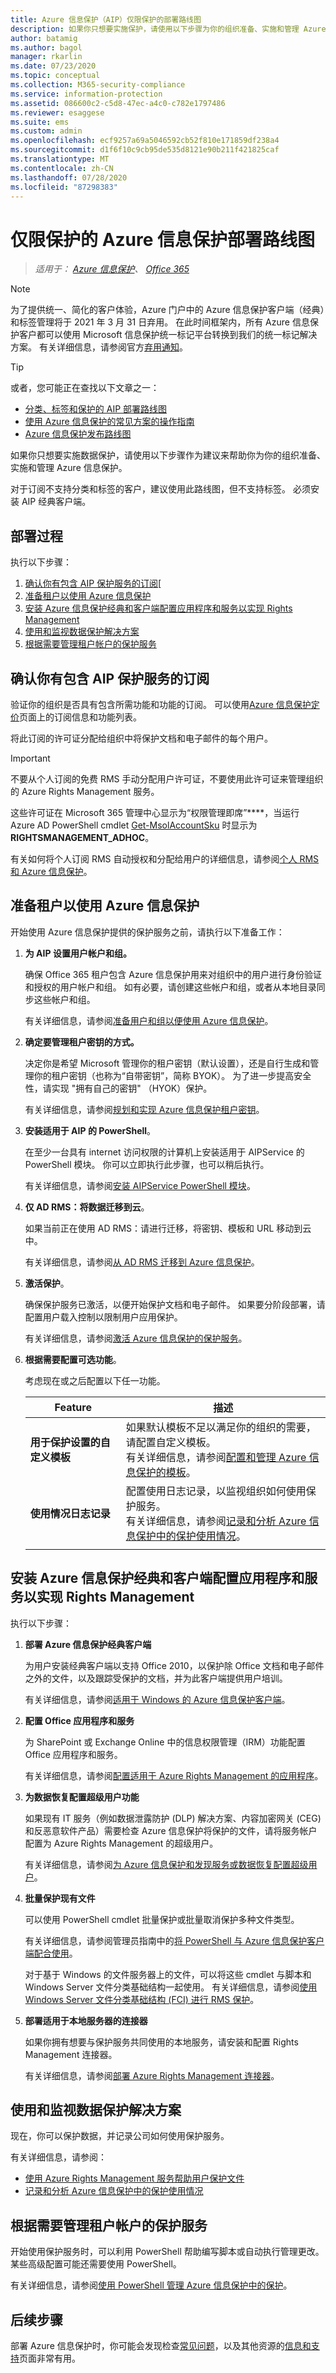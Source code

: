 ```yaml
---
title: Azure 信息保护（AIP）仅限保护的部署路线图
description: 如果你只想要实施保护，请使用以下步骤为你的组织准备、实施和管理 Azure 信息保护（AIP）。
author: batamig
ms.author: bagol
manager: rkarlin
ms.date: 07/23/2020
ms.topic: conceptual
ms.collection: M365-security-compliance
ms.service: information-protection
ms.assetid: 086600c2-c5d8-47ec-a4c0-c782e1797486
ms.reviewer: esaggese
ms.suite: ems
ms.custom: admin
ms.openlocfilehash: ecf9257a69a5046592cb52f810e171859df238a4
ms.sourcegitcommit: d1f6f10c9cb95de535d8121e90b211f421825caf
ms.translationtype: MT
ms.contentlocale: zh-CN
ms.lasthandoff: 07/28/2020
ms.locfileid: "87298383"
---
```

# <a name="azure-information-protection-deployment-roadmap-for-protection-only"></a>仅限保护的 Azure 信息保护部署路线图

>*适用于： [Azure 信息保护](https://azure.microsoft.com/pricing/details/information-protection)、 [Office 365](https://download.microsoft.com/download/E/C/F/ECF42E71-4EC0-48FF-AA00-577AC14D5B5C/Azure_Information_Protection_licensing_datasheet_EN-US.pdf)*

>[!NOTE] 
> 为了提供统一、简化的客户体验，Azure 门户中的 Azure 信息保护客户端（经典）和标签管理将于 2021 年 3 月 31 日弃用。 在此时间框架内，所有 Azure 信息保护客户都可以使用 Microsoft 信息保护统一标记平台转换到我们的统一标记解决方案。 有关详细信息，请参阅官方[弃用通知](https://aka.ms/aipclassicsunset)。

> [!TIP]
> 或者，您可能正在查找以下文章之一：
> - [分类、标签和保护的 AIP 部署路线图](deployment-roadmap-classify-label-protect.md)
> - [使用 Azure 信息保护的常见方案的操作指南](how-to-guides.md)
>- [Azure 信息保护发布路线图](information-support.md#information-about-new-releases-and-updates)

如果你只想要实施数据保护，请使用以下步骤作为建议来帮助你为你的组织准备、实施和管理 Azure 信息保护。

对于订阅不支持分类和标签的客户，建议使用此路线图，但不支持标签。 必须安装 AIP 经典客户端。 

## <a name="deployment-process"></a>部署过程

执行以下步骤：

1. [确认你有包含 AIP 保护服务的订阅](#confirm-that-you-have-a-subscription-that-includes-the-aip-protection-service)[
1. [准备租户以使用 Azure 信息保护](#prepare-your-tenant-to-use-azure-information-protection)
1. [安装 Azure 信息保护经典和客户端配置应用程序和服务以实现 Rights Management](#install-the-azure-information-protection-classic-and-client-configure-applications-and-services-for-rights-management)
1. [使用和监视数据保护解决方案](#use-and-monitor-your-data-protection-solutions)
1. [根据需要管理租户帐户的保护服务](#administer-the-protection-service-for-your-tenant-account-as-needed)

## <a name="confirm-that-you-have-a-subscription-that-includes-the-aip-protection-service"></a>确认你有包含 AIP 保护服务的订阅

验证你的组织是否具有包含所需功能和功能的订阅。 可以使用[Azure 信息保护定价](https://azure.microsoft.com/pricing/details/information-protection)页面上的订阅信息和功能列表。

将此订阅的许可证分配给组织中将保护文档和电子邮件的每个用户。

> [!IMPORTANT]
> 不要从个人订阅的免费 RMS 手动分配用户许可证，不要使用此许可证来管理组织的 Azure Rights Management 服务。 
>
> 这些许可证在 Microsoft 365 管理中心显示为“权限管理即席”****，当运行 Azure AD PowerShell cmdlet [Get-MsolAccountSku](https://msdn.microsoft.com/library/azure/dn194118.aspx) 时显示为 **RIGHTSMANAGEMENT_ADHOC**。 
>
> 有关如何将个人订阅 RMS 自动授权和分配给用户的详细信息，请参阅[个人 RMS 和 Azure 信息保护](./rms-for-individuals.md)。

## <a name="prepare-your-tenant-to-use-azure-information-protection"></a>准备租户以使用 Azure 信息保护

开始使用 Azure 信息保护提供的保护服务之前，请执行以下准备工作：

1. **为 AIP 设置用户帐户和组。**

    确保 Office 365 租户包含 Azure 信息保护用来对组织中的用户进行身份验证和授权的用户帐户和组。 如有必要，请创建这些帐户和组，或者从本地目录同步这些帐户和组。 

    有关详细信息，请参阅[准备用户和组以便使用 Azure 信息保护](prepare.md)。

1. **确定要管理租户密钥的方式。**

    决定你是希望 Microsoft 管理你的租户密钥（默认设置），还是自行生成和管理你的租户密钥（也称为“自带密钥”，简称 BYOK）。 为了进一步提高安全性，请实现 "拥有自己的密钥" （HYOK）保护。 

    有关详细信息，请参阅[规划和实现 Azure 信息保护租户密钥](plan-implement-tenant-key.md)。

1. **安装适用于 AIP 的 PowerShell**。

    在至少一台具有 internet 访问权限的计算机上安装适用于 AIPService 的 PowerShell 模块。 你可以立即执行此步骤，也可以稍后执行。 

    有关详细信息，请参阅[安装 AIPService PowerShell 模块](./install-powershell.md)。

1. **仅 AD RMS：将数据迁移到云**。

    如果当前正在使用 AD RMS：请进行迁移，将密钥、模板和 URL 移动到云中。 

    有关详细信息，请参阅[从 AD RMS 迁移到 Azure 信息保护](migrate-from-ad-rms-to-azure-rms.md)。

1. **激活保护**。

    确保保护服务已激活，以便开始保护文档和电子邮件。 如果要分阶段部署，请配置用户载入控制以限制用户应用保护。 

    有关详细信息，请参阅[激活 Azure 信息保护的保护服务](./activate-service.md)。

1. **根据需要配置可选功能**。

    考虑现在或之后配置以下任一功能。
    
    |Feature  |描述  |
    |---------|---------|
    |**用于保护设置的自定义模板**     |  如果默认模板不足以满足你的组织的需要，请配置自定义模板。 </br>有关详细信息，请参阅[配置和管理 Azure 信息保护的模板](./configure-policy-templates.md)。       |
    |**使用情况日志记录**     | 配置使用日志记录，以监视组织如何使用保护服务。 </br>有关详细信息，请参阅[记录和分析 Azure 信息保护中的保护使用情况](./log-analyze-usage.md)。        |
    | | |

## <a name="install-the-azure-information-protection-classic-and-client-configure-applications-and-services-for-rights-management"></a>安装 Azure 信息保护经典和客户端配置应用程序和服务以实现 Rights Management

执行以下步骤：

1. **部署 Azure 信息保护经典客户端**
    
    为用户安装经典客户端以支持 Office 2010，以保护除 Office 文档和电子邮件之外的文件，以及跟踪受保护的文档，并为此客户端提供用户培训。 

    有关详细信息，请参阅[适用于 Windows 的 Azure 信息保护客户端](./rms-client/aip-client.md)。

2. **配置 Office 应用程序和服务**
    
    为 SharePoint 或 Exchange Online 中的信息权限管理（IRM）功能配置 Office 应用程序和服务。 

    有关详细信息，请参阅[配置适用于 Azure Rights Management 的应用程序](./configure-applications.md)。

3. **为数据恢复配置超级用户功能**
    
    如果现有 IT 服务（例如数据泄露防护 (DLP) 解决方案、内容加密网关 (CEG) 和反恶意软件产品）需要检查 Azure 信息保护将保护的文件，请将服务帐户配置为 Azure Rights Management 的超级用户。 

    有关详细信息，请参阅[为 Azure 信息保护和发现服务或数据恢复配置超级用户](./configure-super-users.md)。

4. **批量保护现有文件** 
    
    可以使用 PowerShell cmdlet 批量保护或批量取消保护多种文件类型。 

    有关详细信息，请参阅管理员指南中的[将 PowerShell 与 Azure 信息保护客户端配合使用](./rms-client/client-admin-guide-powershell.md)。
    
    对于基于 Windows 的文件服务器上的文件，可以将这些 cmdlet 与脚本和 Windows Server 文件分类基础结构一起使用。 有关详细信息，请参阅[使用 Windows Server 文件分类基础结构 (FCI) 进行 RMS 保护](./rms-client/configure-fci.md)。

5. **部署适用于本地服务器的连接器**
    
    如果你拥有想要与保护服务共同使用的本地服务，请安装和配置 Rights Management 连接器。 

    有关详细信息，请参阅[部署 Azure Rights Management 连接器](./deploy-rms-connector.md)。

## <a name="use-and-monitor-your-data-protection-solutions"></a>使用和监视数据保护解决方案

现在，你可以保护数据，并记录公司如何使用保护服务。 

有关详细信息，请参阅：

- [使用 Azure Rights Management 服务帮助用户保护文件](./help-users.md)
- [记录和分析 Azure 信息保护中的保护使用情况](./log-analyze-usage.md)

## <a name="administer-the-protection-service-for-your-tenant-account-as-needed"></a>根据需要管理租户帐户的保护服务

开始使用保护服务时，可以利用 PowerShell 帮助编写脚本或自动执行管理更改。 某些高级配置可能还需要使用 PowerShell。 

有关详细信息，请参阅[使用 PowerShell 管理 Azure 信息保护中的保护](./administer-powershell.md)。

## <a name="next-steps"></a>后续步骤

部署 Azure 信息保护时，你可能会发现检查[常见问题](faqs.md)，以及其他资源的[信息和支持](information-support.md)页面非常有用。
